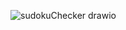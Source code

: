 ![sudokuChecker drawio](https://github.com/user-attachments/assets/04605379-b1bf-46b4-8500-099ab43ac416)
